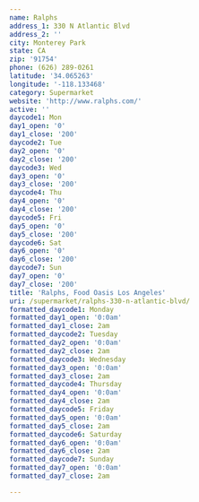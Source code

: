 ```yaml
---
name: Ralphs
address_1: 330 N Atlantic Blvd
address_2: ''
city: Monterey Park
state: CA
zip: '91754'
phone: (626) 289-0261
latitude: '34.065263'
longitude: '-118.133468'
category: Supermarket
website: 'http://www.ralphs.com/'
active: ''
daycode1: Mon
day1_open: '0'
day1_close: '200'
daycode2: Tue
day2_open: '0'
day2_close: '200'
daycode3: Wed
day3_open: '0'
day3_close: '200'
daycode4: Thu
day4_open: '0'
day4_close: '200'
daycode5: Fri
day5_open: '0'
day5_close: '200'
daycode6: Sat
day6_open: '0'
day6_close: '200'
daycode7: Sun
day7_open: '0'
day7_close: '200'
title: 'Ralphs, Food Oasis Los Angeles'
uri: /supermarket/ralphs-330-n-atlantic-blvd/
formatted_daycode1: Monday
formatted_day1_open: '0:0am'
formatted_day1_close: 2am
formatted_daycode2: Tuesday
formatted_day2_open: '0:0am'
formatted_day2_close: 2am
formatted_daycode3: Wednesday
formatted_day3_open: '0:0am'
formatted_day3_close: 2am
formatted_daycode4: Thursday
formatted_day4_open: '0:0am'
formatted_day4_close: 2am
formatted_daycode5: Friday
formatted_day5_open: '0:0am'
formatted_day5_close: 2am
formatted_daycode6: Saturday
formatted_day6_open: '0:0am'
formatted_day6_close: 2am
formatted_daycode7: Sunday
formatted_day7_open: '0:0am'
formatted_day7_close: 2am

---
```



